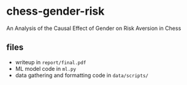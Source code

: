 # chess-gender-risk
An Analysis of the Causal Effect of Gender on Risk Aversion in Chess

## files
- writeup in `report/final.pdf`
- ML model code in `ml.py`
- data gathering and formatting code in `data/scripts/`

